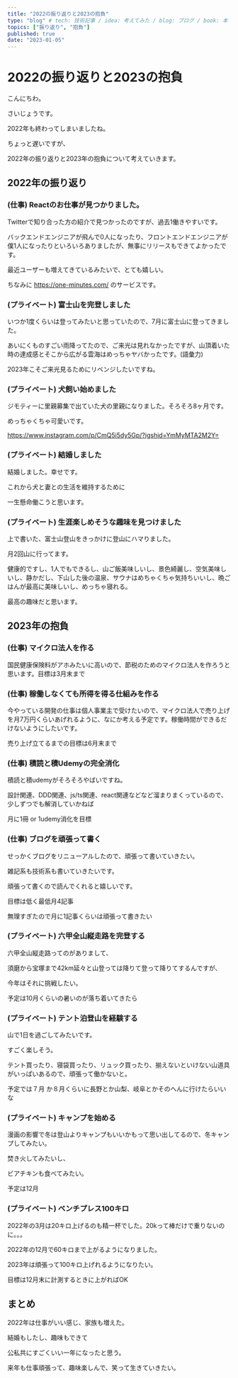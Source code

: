 ```yaml
---
title: "2022の振り返りと2023の抱負"
type: "blog" # tech: 技術記事 / idea: 考えてみた / blog: ブログ / book: 本 / slide: スライド
topics: ["振り返り", "抱負"]
published: true
date: "2023-01-05"
---
```

# 2022の振り返りと2023の抱負
こんにちわ。

さいじょうです。



2022年も終わってしまいましたね。



ちょっと遅いですが、

2022年の振り返りと2023年の抱負について考えていきます。



## 2022年の振り返り
### (仕事) Reactのお仕事が見つかりました。
Twitterで知り合った方の紹介で見つかったのですが、過去1働きやすいです。

バックエンドエンジニアが飛んで0人になったり、フロントエンドエンジニアが僕1人になったりといろいろありましたが、無事にリリースもできてよかったです。

最近ユーザーも増えてきているみたいで、とても嬉しい。

ちなみに https://one-minutes.com/ のサービスです。





### (プライベート) 富士山を完登しました
いつか1度くらいは登ってみたいと思っていたので、7月に富士山に登ってきました。

あいにくものすごい雨降ってたので、ご来光は見れなかったですが、山頂着いた時の達成感とそこから広がる雲海はめっちゃヤバかったです。(語彙力)

2023年こそご来光見るためにリベンジしたいですね。





### (プライベート) 犬飼い始めました
ジモティーに里親募集で出ていた犬の里親になりました。そろそろ8ヶ月です。

めっちゃくちゃ可愛いです。

﻿https://www.instagram.com/p/CmQ5i5dy5Gp/?igshid=YmMyMTA2M2Y=﻿





### (プライベート) 結婚しました
結婚しました。幸せです。

これから犬と妻との生活を維持するために

一生懸命働こうと思います。





### (プライベート) 生涯楽しめそうな趣味を見つけました
上で書いた、富士山登山をきっかけに登山にハマりました。

月2回山に行ってます。

健康的ですし、1人でもできるし、山ご飯美味しいし、景色綺麗し、空気美味しいし、静かだし、下山した後の温泉、サウナはめちゃくちゃ気持ちいいし、晩ごはんが最高に美味しいし、めっちゃ寝れる。

最高の趣味だと思います。




## 2023年の抱負
### (仕事) マイクロ法人を作る
国民健康保険料がアホみたいに高いので、節税のためのマイクロ法人を作ろうと思います。目標は3月末まで





### (仕事) 稼働しなくても所得を得る仕組みを作る
今やっている開発の仕事は個人事業主で受けたいので、マイクロ法人で売り上げを月7万円くらいあげれるように、なにか考える予定です。稼働時間ができるだけないようにしたいです。

売り上げ立てるまでの目標は6月末まで





### (仕事) 積読と積Udemyの完全消化
積読と積udemyがそろそろやばいですね。

設計関連、DDD関連、js/ts関連、react関連などなど溜まりまくっているので、少しずつでも解消していかねば

月に1冊 or 1udemy消化を目標





### (仕事) ブログを頑張って書く
せっかくブログをリニューアルしたので、頑張って書いていきたい。

雑記系も技術系も書いていきたいです。

頑張って書くので読んでくれると嬉しいです。

目標は低く最低月4記事

無理すぎたので月に1記事くらいは頑張って書きたい





### (プライベート) 六甲全山縦走路を完登する
六甲全山縦走路ってのがありまして、

須磨から宝塚まで42km延々と山登っては降りて登って降りてするんですが、

今年はそれに挑戦したい。

 予定は10月くらいの暑いのが落ち着いてきたら





### (プライベート) テント泊登山を経験する
山で1日を過ごしてみたいです。

すごく楽しそう。

テント買ったり、寝袋買ったり、リュック買ったり、揃えないといけない山道具がいっぱいあるので、頑張って働かないと。

予定では７月 か８月くらいに長野とか山梨、岐阜とかそのへんに行けたらいいな





### (プライベート) キャンプを始める
漫画の影響で冬は登山よりキャンプもいいかもって思い出してるので、冬キャンプしてみたい。

焚き火してみたいし、

ビアチキンも食べてみたい。

予定は12月



### (プライベート) ベンチプレス100キロ
2022年の3月は20キロ上げるのも精一杯でした。20kって棒だけで重りないのに。。。

2022年の12月で60キロまで上がるようになりました。

2023年は頑張って100キロ上げれるようになりたい。

目標は12月末に計測するときに上がればOK



## まとめ
2022年は仕事がいい感じ、家族も増えた。

結婚もしたし、趣味もできて

公私共にすごくいい一年になったと思う。

来年も仕事頑張って、趣味楽しんで、笑って生きていきたい。
